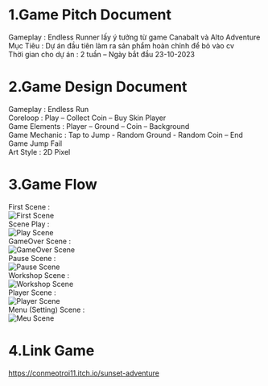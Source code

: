 # 1.Game Pitch Document  
Gameplay :  Endless Runner lấy ý tưởng từ game Canabalt và Alto Adventure  
Mục Tiêu : Dự án đầu tiên làm ra sản phẩm hoàn chỉnh để bỏ vào cv  
Thời gian cho dự án : 2 tuần – Ngày bắt đầu 23-10-2023  

# 2.Game Design Document  
Gameplay : Endless Run  
Coreloop : Play – Collect Coin – Buy Skin Player   
Game Elements : Player – Ground – Coin – Background  
Game Mechanic : Tap to Jump - Random Ground  -  Random Coin – End Game Jump Fail  
Art Style : 2D Pixel  

# 3.Game Flow  
First Scene :  
![First Scene](https://github.com/conmeotroi11/SA/assets/148426146/dcb0fd2b-a099-48cd-9acc-6bb7d0b3b827)  
Scene Play :  
![Play Scene](https://github.com/conmeotroi11/SA/assets/148426146/9350820c-38df-4b73-b191-f951d1faf7b1)  
GameOver Scene :  
![GameOver Scene](https://github.com/conmeotroi11/SA/assets/148426146/6a03f28c-6d10-4bfc-aa00-8c424502dea3)  
Pause Scene :  
![Pause Scene](https://github.com/conmeotroi11/SA/assets/148426146/9de9b17f-b086-4089-8b7a-75c12e2162dc)  
Workshop Scene :  
![Workshop Scene](https://github.com/conmeotroi11/SA/assets/148426146/e4e666dd-a4ad-4af3-a3d2-38cadc51c187)  
Player Scene :   
![Player Scene](https://github.com/conmeotroi11/SA/assets/148426146/2fb599d0-2bd7-4ca2-82ee-d31e5c5e364d)  
Menu (Setting) Scene :   
![Meu Scene](https://github.com/conmeotroi11/SA/assets/148426146/96a45040-53a8-4a9e-812e-180a6d3b3678)  

# 4.Link Game  
https://conmeotroi11.itch.io/sunset-adventure


